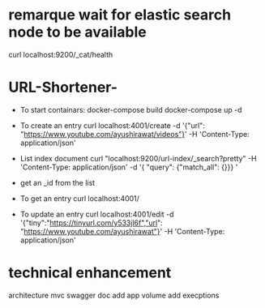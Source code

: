 # remarque wait for elastic search node to be available
 curl localhost:9200/_cat/health

# URL-Shortener-
- To start containars:
 docker-compose build
 docker-compose up -d


- To create an entry
   curl localhost:4001/create -d '{"url": "https://www.youtube.com/ayushirawat/videos"}'  -H 'Content-Type: application/json'

- List index document
  curl "localhost:9200/url-index/_search?pretty" -H 'Content-Type: application/json'  -d '{    "query": {"match_all": {}}} '

- get an _id from the list

- To get an entry
   curl localhost:4001/<your _id>

- To update an entry 
 curl localhost:4001/edit -d '{"tiny":"https://tinyurl.com/y533jl6f","url": "https://www.youtube.com/ayushirawat"}'  -H 'Content-Type: application/json'



#  technical enhancement 
architecture mvc
swagger doc
add app volume
add execptions

